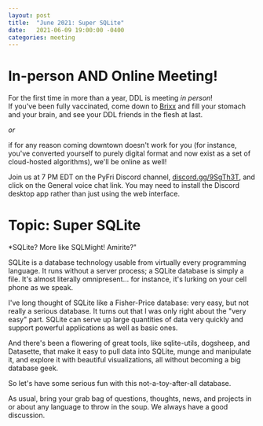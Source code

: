 ```yaml
---
layout: post
title:  "June 2021: Super SQLite" 
date:   2021-06-09 19:00:00 -0400
categories: meeting
---
```


# In-person AND Online Meeting!

For the first time in more than a year, DDL is meeting *in person*!  
If you've been fully vaccinated, come down to 
[Brixx](https://www.brixxicecompany.com/) and fill your 
stomach and your brain, and see your DDL friends in the flesh at 
last. 

*or* 

if for any reason coming downtown doesn't work for you (for instance, 
you've converted yourself to purely digital format and now exist as 
a set of cloud-hosted algorithms), we'll be online as well!  

Join us at 7 PM EDT on the PyFri Discord channel, [discord.gg/9SgTh3T](https://discord.gg/9SgTh3T), and click on the 
General voice chat link.  You may need to install the Discord desktop app rather than just using 
the web interface.


# Topic: Super SQLite 

*SQLite?  More like SQLMight!  Amirite?"

SQLite is a database technology usable from virtually every programming 
language.  It runs without a server process; a SQLite database is simply 
a file.  It's almost literally omnipresent... for instance, it's lurking 
on your cell phone as we speak.

I've long thought of SQLite like a Fisher-Price database: very easy, 
but not really a serious database.  It turns out that I was only right 
about the "very easy" part.  SQLite can serve up large quantities of data 
very quickly and support powerful applications as well as basic ones.

And there's been a flowering of great tools, like sqlite-utils,  dogsheep, 
and Datasette, that make it easy to pull data into SQLite, munge and
manipulate it, and explore it with beautiful visualizations, all without 
becoming a big database geek.  

So let's have some serious fun with this not-a-toy-after-all database.

As usual, bring your grab bag of questions, thoughts, news, and 
projects in or about any language to throw in the soup.  We always have a good discussion.
